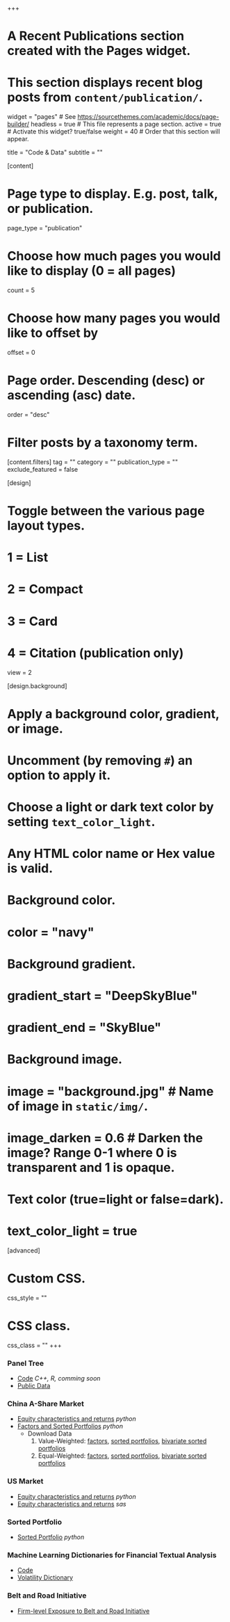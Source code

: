 +++
# A Recent Publications section created with the Pages widget.
# This section displays recent blog posts from `content/publication/`.

widget = "pages"  # See https://sourcethemes.com/academic/docs/page-builder/
headless = true  # This file represents a page section.
active = true  # Activate this widget? true/false
weight = 40  # Order that this section will appear.

title = "Code & Data"
subtitle = ""

[content]
  # Page type to display. E.g. post, talk, or publication.
  page_type = "publication"

  # Choose how much pages you would like to display (0 = all pages)
  count = 5

  # Choose how many pages you would like to offset by
  offset = 0

  # Page order. Descending (desc) or ascending (asc) date.
  order = "desc"

  # Filter posts by a taxonomy term.
  [content.filters]
    tag = ""
    category = ""
    publication_type = ""
    exclude_featured = false

[design]
  # Toggle between the various page layout types.
  #   1 = List
  #   2 = Compact
  #   3 = Card
  #   4 = Citation (publication only)
  view = 2

[design.background]
  # Apply a background color, gradient, or image.
  #   Uncomment (by removing `#`) an option to apply it.
  #   Choose a light or dark text color by setting `text_color_light`.
  #   Any HTML color name or Hex value is valid.

  # Background color.
  # color = "navy"

  # Background gradient.
  # gradient_start = "DeepSkyBlue"
  # gradient_end = "SkyBlue"

  # Background image.
  # image = "background.jpg"  # Name of image in `static/img/`.
  # image_darken = 0.6  # Darken the image? Range 0-1 where 0 is transparent and 1 is opaque.

  # Text color (true=light or false=dark).
  # text_color_light = true  

[advanced]
 # Custom CSS.
 css_style = ""

 # CSS class.
 css_class = ""
+++

<!-- {{% alert note %}}
Quickly discover relevant content by [filtering publications]({{< ref "/publication/_index.md" >}}).
{{% /alert %}} -->

<!-- ### Publication: -->

<!-- ###  Open Source Codes: -->

<!-- I own the Github team [MLFINA](https://github.com/mlfina). I also contribute to [Quantactix](https://github.com/Quantactix). -->

<!-- 
![Arsenal Emirates Stadium](img/arsenal.jpg) -->


### Panel Tree
  - [Code](https://github.com/Quantactix/TreeFactor) *C++, R, comming soon*
  - [Public Data](https://quantactix.github.io/P-Tree-Public-Data/)

### China A-Share Market
  - [Equity characteristics and returns](https://github.com/Quantactix/ChinaAShareEquityCharacteristics) *python*
  - [Factors and Sorted Portfolios](https://github.com/mlfina/China-A-Sort) *python*
    - Download Data
      1. Value-Weighted: [factors](https://github.com/mlfina/China-A-Sort/blob/main/data/output/sorted_portfolio_vw/unifactor_returns.csv), [sorted portfolios](https://github.com/mlfina/China-A-Sort/blob/main/data/output/sorted_portfolio_vw/unisort_returns.csv), [bivariate sorted portfolios](https://github.com/mlfina/China-A-Sort/blob/main/data/output/sorted_portfolio_vw/bisort_returns.csv)
      2. Equal-Weighted: [factors](https://github.com/mlfina/China-A-Sort/blob/main/data/output/sorted_portfolio_ew/unifactor_returns.csv), [sorted portfolios](https://github.com/mlfina/China-A-Sort/blob/main/data/output/sorted_portfolio_ew/unisort_returns.csv), [bivariate sorted portfolios](https://github.com/mlfina/China-A-Sort/blob/main/data/output/sorted_portfolio_ew/bisort_returns.csv)

### US Market
  - [Equity characteristics and returns](https://github.com/Feng-CityUHK/EquityCharacteristics) *python*
  - [Equity characteristics and returns](https://github.com/Feng-CityUHK/EquityCharacteristicsSAS) *sas*

### Sorted Portfolio 
  - [Sorted Portfolio](https://github.com/xinhe97/SortCS) *python*

### Machine Learning Dictionaries for Financial Textual Analysis
  - [Code](https://github.com/mlfina/The_Risk_of_Finance_Words)
  - [Volatility Dictionary](https://mlfina.github.io/Volatility_Dictionary/)

### Belt and Road Initiative
  - [Firm-level Exposure to Belt and Road Initiative](https://mlfina.github.io/Belt_and_Road/)

<!-- ### In Progress: -->

<!-- - [Basis Asset](https://github.com/Feng-CityUHK/basis_asset) -->